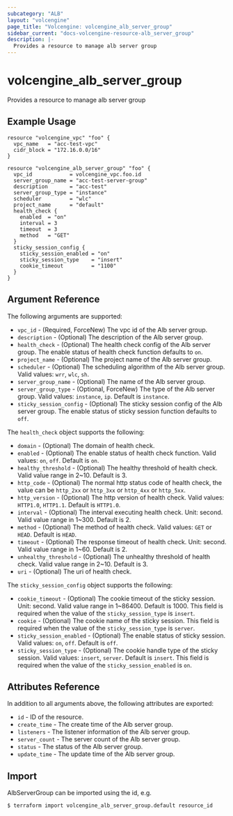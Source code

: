 ```yaml
---
subcategory: "ALB"
layout: "volcengine"
page_title: "Volcengine: volcengine_alb_server_group"
sidebar_current: "docs-volcengine-resource-alb_server_group"
description: |-
  Provides a resource to manage alb server group
---
```

# volcengine_alb_server_group
Provides a resource to manage alb server group
## Example Usage
```hcl
resource "volcengine_vpc" "foo" {
  vpc_name   = "acc-test-vpc"
  cidr_block = "172.16.0.0/16"
}

resource "volcengine_alb_server_group" "foo" {
  vpc_id            = volcengine_vpc.foo.id
  server_group_name = "acc-test-server-group"
  description       = "acc-test"
  server_group_type = "instance"
  scheduler         = "wlc"
  project_name      = "default"
  health_check {
    enabled  = "on"
    interval = 3
    timeout  = 3
    method   = "GET"
  }
  sticky_session_config {
    sticky_session_enabled = "on"
    sticky_session_type    = "insert"
    cookie_timeout         = "1100"
  }
}
```
## Argument Reference
The following arguments are supported:
* `vpc_id` - (Required, ForceNew) The vpc id of the Alb server group.
* `description` - (Optional) The description of the Alb server group.
* `health_check` - (Optional) The health check config of the Alb server group. The enable status of health check function defaults to `on`.
* `project_name` - (Optional) The project name of the Alb server group.
* `scheduler` - (Optional) The scheduling algorithm of the Alb server group. Valid values: `wrr`, `wlc`, `sh`.
* `server_group_name` - (Optional) The name of the Alb server group.
* `server_group_type` - (Optional, ForceNew) The type of the Alb server group. Valid values: `instance`, `ip`. Default is `instance`.
* `sticky_session_config` - (Optional) The sticky session config of the Alb server group. The enable status of sticky session function defaults to `off`.

The `health_check` object supports the following:

* `domain` - (Optional) The domain of health check.
* `enabled` - (Optional) The enable status of health check function. Valid values: `on`, `off`. Default is `on`.
* `healthy_threshold` - (Optional) The healthy threshold of health check. Valid value range in 2~10. Default is 3.
* `http_code` - (Optional) The normal http status code of health check, the value can be `http_2xx` or `http_3xx` or `http_4xx` or `http_5xx`.
* `http_version` - (Optional) The http version of health check. Valid values: `HTTP1.0`, `HTTP1.1`. Default is `HTTP1.0`.
* `interval` - (Optional) The interval executing health check. Unit: second. Valid value range in 1~300. Default is 2.
* `method` - (Optional) The method of health check. Valid values: `GET` or `HEAD`. Default is `HEAD`.
* `timeout` - (Optional) The response timeout of health check. Unit: second. Valid value range in 1~60. Default is 2.
* `unhealthy_threshold` - (Optional) The unhealthy threshold of health check. Valid value range in 2~10. Default is 3.
* `uri` - (Optional) The uri of health check.

The `sticky_session_config` object supports the following:

* `cookie_timeout` - (Optional) The cookie timeout of the sticky session. Unit: second. Valid value range in 1~86400. Default is 1000. This field is required when the value of the `sticky_session_type` is `insert`.
* `cookie` - (Optional) The cookie name of the sticky session. This field is required when the value of the `sticky_session_type` is `server`.
* `sticky_session_enabled` - (Optional) The enable status of sticky session. Valid values: `on`, `off`. Default is `off`.
* `sticky_session_type` - (Optional) The cookie handle type of the sticky session. Valid values: `insert`, `server`. Default is `insert`. This field is required when the value of the `sticky_session_enabled` is `on`.

## Attributes Reference
In addition to all arguments above, the following attributes are exported:
* `id` - ID of the resource.
* `create_time` - The create time of the Alb server group.
* `listeners` - The listener information of the Alb server group.
* `server_count` - The server count of the Alb server group.
* `status` - The status of the Alb server group.
* `update_time` - The update time of the Alb server group.


## Import
AlbServerGroup can be imported using the id, e.g.
```
$ terraform import volcengine_alb_server_group.default resource_id
```

